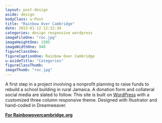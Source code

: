 ```yaml
---
layout: post-design
aside: design
bodyClass: u-Post
title: "Rainbow Over Cambridge"
date: 2013-01-12 12:22:34
categories: design responsive wordpress
imageFileOne: "roc.jpg"
imageHeightOne: 1505
imageWidthOne: 940
figureClassOne:
figureCaptionOne: Rainbow Over Cambridge
u-asideTitle: "Categories"
figureClassThumb:
imageThumb: "roc.jpg"
---
```


A first step in a project involving a nonprofit planning to raise funds to rebuild a school building in rural Jamaica. A donation form and collateral social media are slated to follow. This site is built on [WordPress](http://wordpress.org/ "WordPress") with a customized three column responsive theme. Designed with Illustrator and hand-coded in Dreamweaver.

[<b class="u-pageLink--external">For Rainbowovercambridge.org</b>](http://Rainbowovercambridge.org "For Rainbowovercambridge.org")
